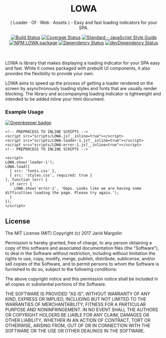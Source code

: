 <h1 align="center">LOWA</h1>
<div align="center">
  <p>( Loader · Of · Web · Assets ) - Easy and fast loading indicators for your SPA.</p>
  <div>
  <a href="https://travis-ci.org/jaridmargolin/LOWA"><img src="https://travis-ci.org/jaridmargolin/LOWA.svg?branch=master" alt="Build Status"></a>
  <a href="https://coveralls.io/github/jaridmargolin/LOWA?branch=master"><img src="https://coveralls.io/repos/github/jaridmargolin/LOWA/badge.svg?branch=master" alt="Coverage Status"></a>
  <a href="http://standardjs.com/"><img src="https://img.shields.io/badge/code%20style-standard-brightgreen.svg" alt="Standard - JavaScript Style Guide"></a>
  </div>
  <div>
  <a href="https://npmjs.org/package/LOWA"><img src="https://img.shields.io/npm/v/LOWA.svg" alt="NPM LOWA package"></a>
  <a href="https://david-dm.org/jaridmargolin/LOWA"><img src="https://david-dm.org/jaridmargolin/LOWA.svg" alt="Dependency Status"></a>
  <a href="https://david-dm.org/jaridmargolin/LOWA#info=devDependencies"><img src="https://david-dm.org/jaridmargolin/LOWA/dev-status.svg" alt="devDependency Status"></a>
  </div> 
</div>
<br>

LOWA is library that makes displaying a loading indicator for your SPA easy and fast. While it comes packaged with prebuilt UI components, it also provides the flexibility to provide your own.

LOWA aims to speed up the process of getting a loader rendered on the screen by asynchronously loading styles and fonts that are usually render blocking. The library and accompanying loading indicator is lightweight and intended to be added inline your html document.

### Example Usage

[![Greenkeeper badge](https://badges.greenkeeper.io/jaridmargolin/LOWA.svg)](https://greenkeeper.io/)

```
<!-- PREPROCESS TO INLINE SCRIPTS -->
<script src="scripts/LOWA.js?__inline=true"></script>
<script src="scripts/LOWA-loader-1.js?__inline=true"></script>
<script src="scripts/LOWA-error-1.js?__inline=true"></script>
<!-- PREPROCESS TO INLINE SCRIPTS -->

<script>
LOWA.show('loader-1');
LOWA.load([
  { src: 'fonts.css' },
  { src: 'styles.css', required: true }
], function (err) {
  if (err) {
    LOWA.show('error-1', 'Oops. Looks like we are having some difficulties loading the page. Please try again.');
  }
});
</script>
```


## License

The MIT License (MIT) Copyright (c) 2017 Jarid Margolin

Permission is hereby granted, free of charge, to any person obtaining a copy of this software and associated documentation files (the "Software"), to deal in the Software without restriction, including without limitation the rights to use, copy, modify, merge, publish, distribute, sublicense, and/or sell copies of the Software, and to permit persons to whom the Software is furnished to do so, subject to the following conditions:

The above copyright notice and this permission notice shall be included in all copies or substantial portions of the Software.

THE SOFTWARE IS PROVIDED "AS IS", WITHOUT WARRANTY OF ANY KIND, EXPRESS OR IMPLIED, INCLUDING BUT NOT LIMITED TO THE WARRANTIES OF MERCHANTABILITY, FITNESS FOR A PARTICULAR PURPOSE AND NONINFRINGEMENT. IN NO EVENT SHALL THE AUTHORS OR COPYRIGHT HOLDERS BE LIABLE FOR ANY CLAIM, DAMAGES OR OTHER LIABILITY, WHETHER IN AN ACTION OF CONTRACT, TORT OR OTHERWISE, ARISING FROM, OUT OF OR IN CONNECTION WITH THE SOFTWARE OR THE USE OR OTHER DEALINGS IN THE SOFTWARE.
